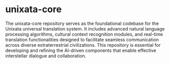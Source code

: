 # unixata-core
The unixata-core repository serves as the foundational codebase for the Unixata universal translation system. It includes advanced natural language processing algorithms, cultural context recognition modules, and real-time translation functionalities designed to facilitate seamless communication across diverse extraterrestrial civilizations. This repository is essential for developing and refining the AI-driven components that enable effective interstellar dialogue and collaboration.
